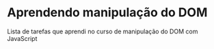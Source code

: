 # Aprendendo manipulação do DOM

Lista de tarefas que aprendi no curso de manipulação do DOM com JavaScript